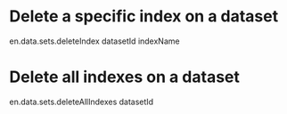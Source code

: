 # Delete a specific index on a dataset

en.data.sets.deleteIndex datasetId indexName



# Delete all indexes on a dataset

en.data.sets.deleteAllIndexes datasetId

